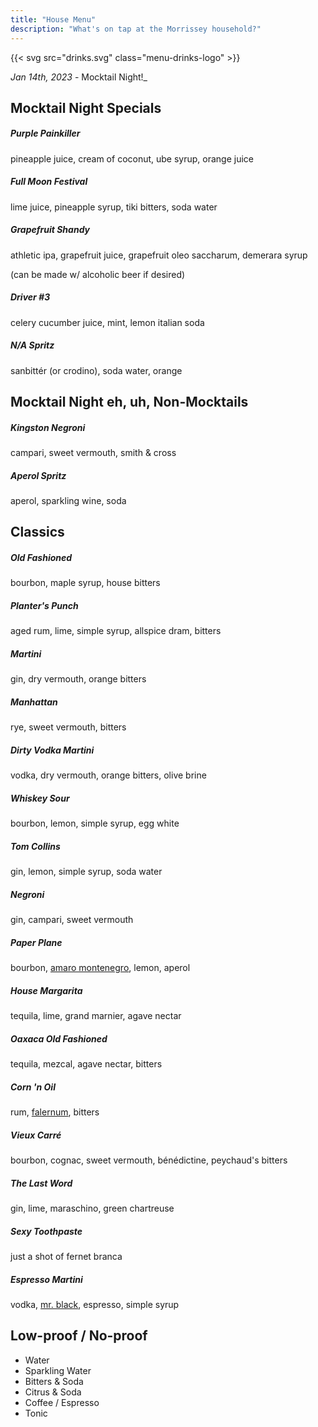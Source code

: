 ```yaml
---
title: "House Menu"
description: "What's on tap at the Morrissey household?"
---
```


{{< svg src="drinks.svg" class="menu-drinks-logo" >}}

_Jan 14th, 2023_ - Mocktail Night!_

## Mocktail Night Specials

##### Purple Painkiller

pineapple juice, cream of coconut, ube syrup, orange juice

##### Full Moon Festival

lime juice, pineapple syrup, tiki bitters, soda water

##### Grapefruit Shandy

athletic ipa, grapefruit juice, grapefruit oleo saccharum, demerara syrup

(can be made w/ alcoholic beer if desired)

##### Driver #3

celery cucumber juice, mint, lemon italian soda

##### N/A Spritz

sanbittér (or crodino), soda water, orange

## Mocktail Night eh, uh, Non-Mocktails

##### Kingston Negroni

campari, sweet vermouth, smith & cross

##### Aperol Spritz

aperol, sparkling wine, soda

## Classics

##### Old Fashioned

bourbon, maple syrup, house bitters

##### Planter's Punch

aged rum, lime, simple syrup, allspice dram, bitters

##### Martini

gin, dry vermouth, orange bitters

##### Manhattan

rye, sweet vermouth, bitters

##### Dirty Vodka Martini

vodka, dry vermouth, orange bitters, olive brine

##### Whiskey Sour

bourbon, lemon, simple syrup, egg white

##### Tom Collins

gin, lemon, simple syrup, soda water

##### Negroni

gin, campari, sweet vermouth

##### Paper Plane

bourbon, [amaro montenegro](https://www.amaromontenegro.com/en), lemon, aperol

##### House Margarita

tequila, lime, grand marnier, agave nectar

##### Oaxaca Old Fashioned

tequila, mezcal, agave nectar, bitters

##### Corn 'n Oil

rum, [falernum](https://alpenz.com/product-falernum.html), bitters

##### Vieux Carré

bourbon, cognac, sweet vermouth, bénédictine, peychaud's bitters

##### The Last Word

gin, lime, maraschino, green chartreuse

##### Sexy Toothpaste

just a shot of fernet branca

##### Espresso Martini

vodka, [mr. black](https://mrblack.co/us/), espresso, simple syrup

## Low-proof / No-proof

- Water
- Sparkling Water
- Bitters & Soda
- Citrus & Soda
- Coffee / Espresso
- Tonic
